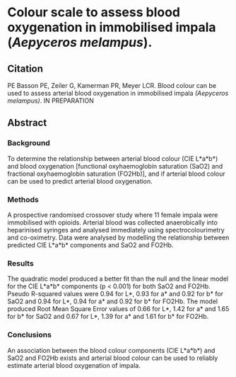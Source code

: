 # Colour scale to assess blood oxygenation in immobilised impala (_Aepyceros melampus_).

## Citation
PE Basson PE, Zeiler G, Kamerman PR, Meyer LCR. Blood colour can be used to assess arterial blood oxygenation in immobilised impala _(Aepyceros melampus)_. IN PREPARATION

## Abstract
### Background 
To determine the relationship between arterial blood colour (CIE L\*a\*b\*) and blood oxygenation \[functional oxyhaemoglobin saturation (SaO2) and fractional oxyhaemoglobin saturation (FO2Hb)\], and if arterial blood colour can be used to predict arterial blood oxygenation.
### Methods 
A prospective randomised crossover study where 11 female impala were immobilised with opioids. Arterial blood was collected anaerobically into heparinised syringes and analysed immediately using spectrocolourimetry and co-oximetry. Data were analysed by modelling the relationship between predicted CIE L\*a\*b\* components and SaO2 and FO2Hb.
### Results 
The quadratic model produced a better fit than the null and the linear model for the CIE L\*a\*b\* components (p < 0.001) for both SaO2 and FO2Hb. Pseudo R-squared values were 0.94 for L*, 0.93 for a* and 0.92 for b* for SaO2 and 0.94 for L*, 0.94 for a* and 0.92 for b* for FO2Hb. The model produced Root Mean Square Error values of 0.66 for L*, 1.42 for a* and 1.65 for b* for SaO2 and 0.67 for L*, 1.39 for a* and 1.61 for b* for FO2Hb.
### Conclusions 
An association between the blood colour components (CIE L\*a\*b\*) and SaO2 and FO2Hb exists and arterial blood colour can be used to reliably estimate arterial blood oxygenation of impala.
